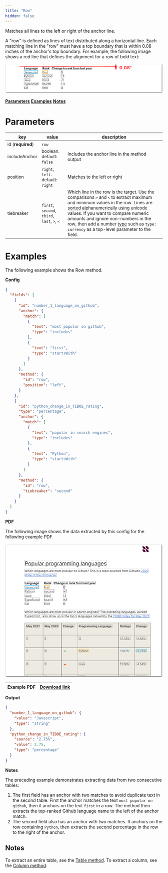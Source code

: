 ```yaml
---
title: "Row"
hidden: false
---
```

Matches all lines to the left or right of the anchor line. 

 A "row" is defined as lines of text distributed along a horizontal line. Each matching line in the "row" must have a top boundary that is within  0.08 inches of the anchor's top boundary.  For example, the following image shows a red line that defines the alignment for a row of bold text:

![Click to enlarge](https://raw.githubusercontent.com/sensible-hq/sensible-docs/main/readme-sync/assets/v0/images/final/row_align.png)

[**Parameters**](doc:row#section-parameters)
[**Examples**](doc:row#section-examples)
[**Notes**](doc:row#section-notes)

Parameters
====


| key               | value                                        | description                                                  |
| ----------------- | -------------------------------------------- | ------------------------------------------------------------ |
| id (**required**) | `row`                                        |                                                              |
| includeAnchor     | boolean. default: `false`                    | Includes the anchor line in the method output                |
| position          | `right`, `left`. default: `right`            | Matches to the left or right                                 |
| tiebreaker        | `first`, `second`, `third`, `last`, `>`, `<` | Which line in the row is the target. Use the comparisons `>` and `<` to extract maximum and minimum values in the row. Lines are [sorted](https://developer.mozilla.org/en-US/docs/Web/JavaScript/Reference/Operators#relational_operators) alphanumerically using unicode values. If you want to compare numeric amounts and ignore non-numbers in the row,  then add a number [type](doc:types) such as  `type: currency` as a top-level parameter to the field. |



Examples
====

The following example shows the Row method.

**Config**

```json
{
  "fields": [
    {
      "id": "number_1_language_on_github",
      "anchor": {
        "match": [
          {
            "text": "most popular on github",
            "type": "includes"
          },
          {
            "text": "first",
            "type": "startsWith"
          }
        ]
      },
      "method": {
        "id": "row",
        "position": "left",
      }
    },
    {
      "id": "python_change_in_TIBOE_rating",
      "type": "percentage",
      "anchor": {
        "match": [
          {
            "text": "popular in search engines",
            "type": "includes"
          },
          {
            "text": "Python",
            "type": "startsWith"
          }
        ]
      },
      "method": {
        "id": "row",
        "tiebreaker": "second"
      }
    }
  ]
}
```

**PDF**

The following image shows the data extracted by this config for the following example PDF

![Click to enlarge](https://raw.githubusercontent.com/sensible-hq/sensible-docs/main/readme-sync/assets/v0/images/final/row_example.png)

| Example PDF | [Download link](https://raw.githubusercontent.com/sensible-hq/sensible-docs/main/readme-sync/assets/v0/pdfs/row_column_example.pdf) |
| ------------------- | ------------------------------------------------------------ |

**Output**

```json
{
  "number_1_language_on_github": {
    "value": "Javascript",
    "type": "string"
  },
  "python_change_in_TIBOE_rating": {
    "source": "2.75%",
    "value": 2.75,
    "type": "percentage"
  }
}
```

**Notes**

The preceding example demonstrates extracting data from two consecutive tables:

1. The first field has an anchor with two matches to avoid duplicate text in the second table. First the anchor matches the text `most popular on github`, then it anchors on the text  `first`  in a row. The method then extracts the top-ranked Github language name to the left of the anchor match. 
2. The second field also has an anchor with two matches. It anchors on the row containing `Python`, then extracts the second percentage in the row to the right of the anchor.

Notes
-----

To extract an entire table, see the [Table method](doc:table).  To extract a column, see the [Column method](doc:column). 